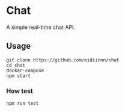 # Chat

A simple real-time chat API.



## Usage

```
git clone https://github.com/eidiinnn/chat
cd chat
docker-compose
npm start
```
### How test
```
npm run test
```
